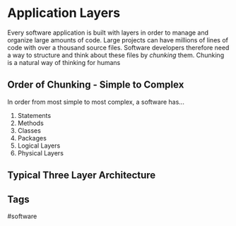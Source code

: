 # Application Layers

Every software application is built with layers in order to manage and organize large amounts of code. Large projects can have millions of lines of code with over a thousand source files. Software developers therefore need a way to structure and think about these files by *chunking* them. Chunking is a natural way of thinking for humans

## Order of Chunking - Simple to Complex
In order from most simple to most complex, a software has...  
1. Statements  
2. Methods  
3. Classes  
4. Packages  
5. Logical Layers  
6. Physical Layers  

## Typical Three Layer Architecture 


## Tags
#software
